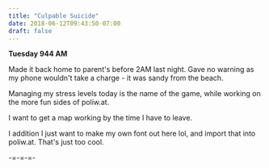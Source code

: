 ```yaml
---
title: "Culpable Suicide"
date: 2018-06-12T09:43:50-07:00
draft: false
---
```



**Tuesday 944 AM**

Made it back home to parent's before 2AM last night. Gave no warning as my phone wouldn't take a charge - it was sandy from the beach.

Managing my stress levels today is the name of the game, while working on the more fun sides of poliw.at.

I want to get a map working by the time I have to leave.

I addition I just want to make my own font out here lol, and import that into poliw.at. That's just too cool.


-=-=-=-
  
